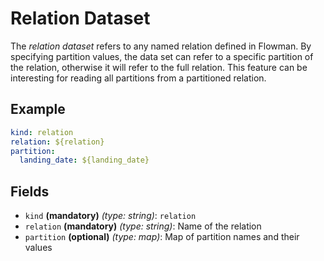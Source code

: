 # Relation Dataset

The *relation dataset* refers to any named relation defined in Flowman. By specifying partition values, the data set
can refer to a specific partition of the relation, otherwise it will refer to the full relation. This
feature can be interesting for reading all partitions from a partitioned relation.


## Example
```yaml
kind: relation
relation: ${relation}
partition:
  landing_date: ${landing_date}
```

## Fields

* `kind` **(mandatory)** *(type: string)*: `relation`
* `relation` **(mandatory)** *(type: string)*: Name of the relation
* `partition` **(optional)** *(type: map)*: Map of partition names and their values
